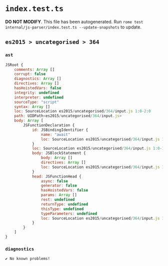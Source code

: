 # `index.test.ts`

**DO NOT MODIFY**. This file has been autogenerated. Run `rome test internal/js-parser/index.test.ts --update-snapshots` to update.

## `es2015 > uncategorised > 364`

### `ast`

```javascript
JSRoot {
	comments: Array []
	corrupt: false
	diagnostics: Array []
	directives: Array []
	hasHoistedVars: false
	integrity: undefined
	interpreter: undefined
	sourceType: "script"
	syntax: Array []
	loc: SourceLocation es2015/uncategorised/364/input.js 1:0-2:0
	path: UIDPath<es2015/uncategorised/364/input.js>
	body: Array [
		JSFunctionDeclaration {
			id: JSBindingIdentifier {
				name: "await"
				loc: SourceLocation es2015/uncategorised/364/input.js 1:9-1:14 (await)
			}
			loc: SourceLocation es2015/uncategorised/364/input.js 1:0-1:19
			body: JSBlockStatement {
				body: Array []
				directives: Array []
				loc: SourceLocation es2015/uncategorised/364/input.js 1:17-1:19
			}
			head: JSFunctionHead {
				async: false
				generator: false
				hasHoistedVars: false
				params: Array []
				rest: undefined
				returnType: undefined
				thisType: undefined
				typeParameters: undefined
				loc: SourceLocation es2015/uncategorised/364/input.js 1:14-1:16
			}
		}
	]
}
```

### `diagnostics`

```
✔ No known problems!

```
